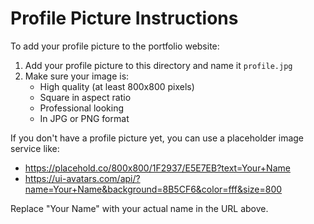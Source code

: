 # Profile Picture Instructions

To add your profile picture to the portfolio website:

1. Add your profile picture to this directory and name it `profile.jpg`
2. Make sure your image is:
   - High quality (at least 800x800 pixels)
   - Square in aspect ratio
   - Professional looking
   - In JPG or PNG format

If you don't have a profile picture yet, you can use a placeholder image service like:
- https://placehold.co/800x800/1F2937/E5E7EB?text=Your+Name
- https://ui-avatars.com/api/?name=Your+Name&background=8B5CF6&color=fff&size=800

Replace "Your Name" with your actual name in the URL above. 